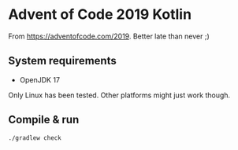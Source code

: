 # Advent of Code 2019 Kotlin

From <https://adventofcode.com/2019>. Better late than never ;)

## System requirements

- OpenJDK 17

Only Linux has been tested. Other platforms might just work though.

## Compile & run

```bash
./gradlew check
```
